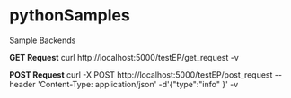 # pythonSamples

Sample Backends

**GET Request**
curl http://localhost:5000/testEP/get_request -v

**POST Request**
curl -X POST http://localhost:5000/testEP/post_request --header 'Content-Type: application/json' -d'{"type":"info" }' -v
